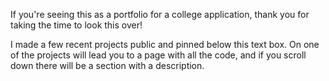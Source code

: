 If you're seeing this as a portfolio for a college application, thank you for taking the time to look this over! 

I made a few recent projects public and pinned below this text box. On one of the projects will lead you to a page with all the code, and if you scroll down there will be a section with a description.
